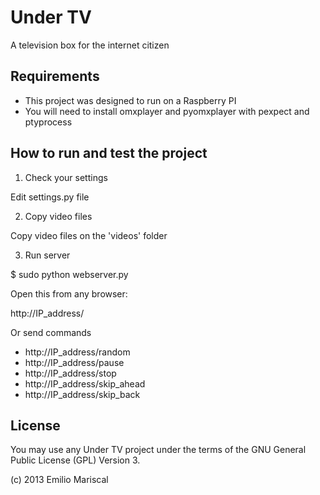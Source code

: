 # Under TV

A television box for the internet citizen 

## Requirements

* This project was designed to run on a Raspberry PI
* You will need to install omxplayer and pyomxplayer with pexpect and ptyprocess

## How to run and test the project

1) Check your settings

Edit settings.py file

2) Copy video files

Copy video files on the 'videos' folder

3) Run server

$ sudo python webserver.py

Open this from any browser:

http://IP_address/

Or send commands

* http://IP_address/random
* http://IP_address/pause
* http://IP_address/stop
* http://IP_address/skip_ahead
* http://IP_address/skip_back

## License

You may use any Under TV project under the terms of the GNU General Public License (GPL) Version 3.

(c) 2013 Emilio Mariscal
